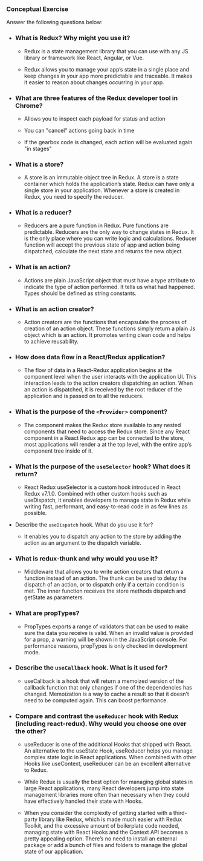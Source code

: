 ### Conceptual Exercise

Answer the following questions below:

- ### What is Redux? Why might you use it?

	 - Redux is a state management library that you can use with any JS library or framework like React, Angular, or Vue.

	 - Redux allows you to manage your app’s state in a single place and keep changes in your app more predictable and traceable. It makes it easier to reason about changes occurring in your app.


- ### What are three features of the Redux developer tool in Chrome?

	 - Allows you to inspect each payload for status and action

	 - You can "cancel" actions going back in time

	 - If the gearbox code is changed, each action will be evaluated again "in stages"


- ### What is a store?

	- A store is an immutable object tree in Redux. A store is a state container which holds the application’s state. Redux can have only a single store in your application. Whenever a store is created in Redux, you need to specify the reducer.


- ### What is a reducer?

	- Reducers are a pure function in Redux. Pure functions are predictable. Reducers are the only way to change states in Redux. It is the only place where you can write logic and calculations. Reducer function will accept the previous state of app and action being dispatched, calculate the next state and returns the new object.

- ### What is an action?

	-  Actions are plain JavaScript object that must have a type attribute to indicate the type of action performed. It tells us what had happened. Types should be defined as string constants.

- ### What is an action creator?

	- Action creators are the functions that encapsulate the process of creation of an action object. These functions simply return a plain Js object which is an action. It promotes writing clean code and helps to achieve reusability.

- ### How does data flow in a React/Redux application?

	- The flow of data in a React-Redux application begins at the component level when the user interacts with the application UI. This interaction leads to the action creators dispatching an action. When an action is dispatched, it is received by the root reducer of the application and is passed on to all the reducers.

- ### What is the purpose of the `<Provider>` component?

	- The <Provider> component makes the Redux store available to any nested components that need to access the Redux store. Since any React component in a React Redux app can be connected to the store, most applications will render a <Provider> at the top level, with the entire app’s component tree inside of it.

- ### What is the purpose of the `useSelector` hook? What does it return?

	- React Redux useSelector is a custom hook introduced in React Redux v7.1.0. Combined with other custom hooks such as useDispatch, it enables developers to manage state in Redux while writing fast, performant, and easy-to-read code in as few lines as possible.

- Describe the `useDispatch` hook. What do you use it for?

	- It enables you to dispatch any action to the store by adding the action as an argument to the dispatch variable.

- ### What is redux-thunk and why would you use it?

	- Middleware that allows you to write action creators that return a function instead of an action. The thunk can be used to delay the dispatch of an action, or to dispatch only if a certain condition is met. The inner function receives the store methods dispatch and getState as parameters.

- ### What are propTypes?

	- PropTypes exports a range of validators that can be used to make sure the data you receive is valid. When an invalid value is provided for a prop, a warning will be shown in the JavaScript console. For performance reasons, propTypes is only checked in development mode.


- ### Describe the `useCallback` hook.  What is it used for?

	- useCallback is a hook that will return a memoized version of the callback function that only changes if one of the dependencies has changed. Memoization is a way to cache a result so that it doesn’t need to be computed again. This can boost performance.

- ### Compare and contrast the `useReducer` hook with Redux (including react-redux).  Why would you choose one over the other?

	- useReducer is one of the additional Hooks that shipped with React. An alternative to the useState Hook, useReducer helps you manage complex state logic in React applications. When combined with other Hooks like useContext, useReducer can be an excellent alternative to Redux.

	- While Redux is usually the best option for managing global states in large React applications, many React developers jump into state management libraries more often than necessary when they could have effectively handled their state with Hooks.

	- When you consider the complexity of getting started with a third-party library like Redux, which is made much easier with Redux Toolkit, and the excessive amount of boilerplate code needed, managing state with React Hooks and the Context API becomes a pretty appealing option. There’s no need to install an external package or add a bunch of files and folders to manage the global state of our application.